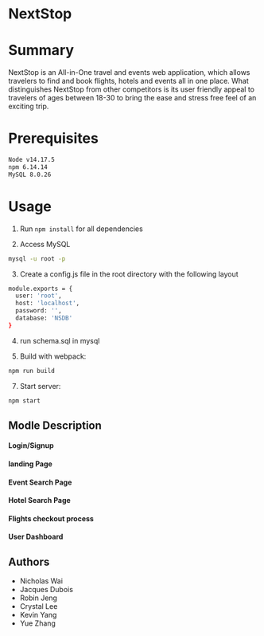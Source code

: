 # NextStop

# Summary

NextStop is an All-in-One travel and events web application, which allows travelers to find and book flights, hotels and events all in one place. What distinguishes NextStop from other competitors is its user friendly appeal to travelers of ages between 18-30 to bring the ease and stress free feel of an exciting trip. 

# Prerequisites
```sh
Node v14.17.5
npm 6.14.14
MySQL 8.0.26
```
# Usage 
1. Run `npm install` for all dependencies
 
3. Access MySQL
```sh
mysql -u root -p
```

3. Create a config.js file in the root directory with the following layout 
```sh
module.exports = {
  user: 'root',
  host: 'localhost',
  password: '',
  database: 'NSDB'
}
```

4. run schema.sql in mysql

6. Build with webpack:
```sh
npm run build
```

7. Start server: 

```sh
npm start
```

## Modle Description
#### Login/Signup
#### landing Page
#### Event Search Page
#### Hotel Search Page
#### Flights checkout process
#### User Dashboard

## Authors
- Nicholas Wai
- Jacques Dubois
- Robin Jeng
- Crystal Lee
- Kevin Yang
- Yue Zhang
